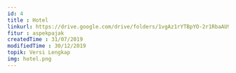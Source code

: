 ```yaml
---
id: 4
title : Hotel
linkurl: https://drive.google.com/drive/folders/1vgAz1rYTBpYO-2r1RbaAU9ZKQ0CFW63s?usp=sharing
fitur : aspekpajak
createdTime : 31/07/2019
modifiedTime : 30/12/2019
topik: Versi Lengkap
img: hotel.png
---
```

